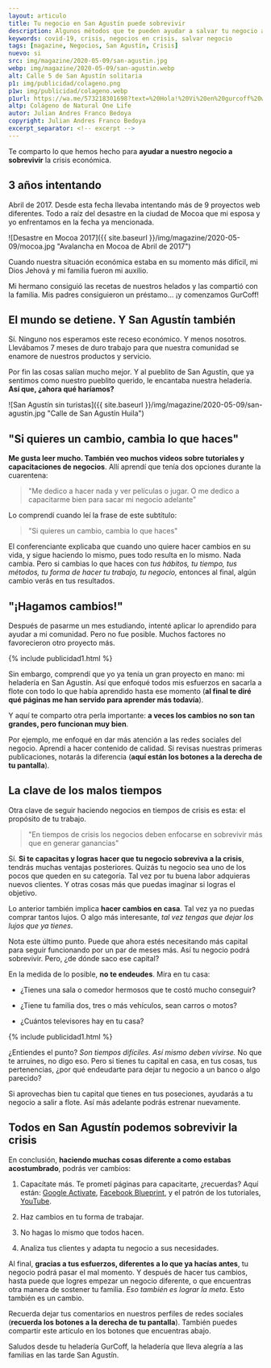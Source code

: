 ```yaml
---
layout: articulo
title: Tu negocio en San Agustín puede sobrevivir
description: Algunos métodos que te pueden ayudar a salvar tu negocio ante la crisis económica.
keywords: covid-19, crisis, negocios en crisis, salvar negocio
tags: [magazine, Negocios, San Agustín, Crisis]
nuevo: si
src: img/magazine/2020-05-09/san-agustin.jpg
webp: img/magazine/2020-05-09/san-agustin.webp
alt: Calle 5 de San Agustín solitaria
p1: img/publicidad/colageno.png
p1w: img/publicidad/colageno.webp
p1url: https://wa.me/573218301698?text=%20Hola!%20Vi%20en%20gurcoff%20web%20este%20producto:%20Colageno.%20Quiero%20pedirlo%20
altp: Colágeno de Natural One Life
autor: Julian Andres Franco Bedoya
copyright: Julian Andres Franco Bedoya
excerpt_separator: <!-- excerpt -->
---
```

Te comparto lo que hemos hecho para **ayudar a nuestro negocio a sobrevivir** la crisis económica.

<!-- excerpt -->

## 3 años intentando

Abril de 2017. Desde esta fecha llevaba intentando más de 9 proyectos web diferentes. Todo a raíz del desastre en la ciudad de Mocoa que mi esposa y yo enfrentamos en la fecha ya mencionada.

![Desastre en Mocoa 2017]({{ site.baseurl }}/img/magazine/2020-05-09/mocoa.jpg "Avalancha en Mocoa de Abril de 2017")

Cuando nuestra situación económica estaba en su momento más difícil, mi Dios Jehová y mi familia fueron mi auxilio.

Mi hermano consiguió las recetas de nuestros helados y las compartió con la familia. Mis padres consiguieron un préstamo... ¡y comenzamos GurCoff!

## El mundo se detiene. Y San Agustín también

Sí. Ninguno nos esperamos este receso económico. Y menos nosotros. Llevábamos 7 meses de duro trabajo para que nuestra comunidad se enamore de nuestros productos y servicio.

Por fin las cosas salían mucho mejor. Y al pueblito de San Agustín, que ya sentimos como nuestro pueblito querido, le encantaba nuestra heladería. **Así que, ¿ahora qué haríamos?**

![San Agustín sin turistas]({{ site.baseurl }}/img/magazine/2020-05-09/san-agustin.jpg "Calle de San Agustín Huila")

## "Si quieres un cambio, cambia lo que haces"

**Me gusta leer mucho. También veo muchos videos sobre tutoriales y capacitaciones de negocios**. Allí aprendí que tenía dos opciones durante la cuarentena:

> "Me dedico a hacer nada y ver películas o jugar. O me dedico a capacitarme bien para sacar mi negocio adelante"

Lo comprendí cuando leí la frase de este subtítulo:

> "Si quieres un cambio, cambia lo que haces"

El conferenciante explicaba que cuando uno quiere hacer cambios en su vida, y sigue haciendo lo mismo, pues todo resulta en lo mismo. Nada cambia. Pero si cambias lo que haces con *tus hábitos, tu tiempo, tus métodos, tu forma de hacer tu trabajo, tu negocio,* entonces al final, algún cambio verás en tus resultados.

## "¡Hagamos cambios!"

Después de pasarme un mes estudiando, intenté aplicar lo aprendido para ayudar a mi comunidad. Pero no fue posible. Muchos factores no favorecieron otro proyecto más.

{% include publicidad1.html %}

Sin embargo, comprendí que yo ya tenía un gran proyecto en mano: mi heladería en San Agustín. Así que enfoqué todos mis esfuerzos en sacarla a flote con todo lo que había aprendido hasta ese momento (**al final te diré qué páginas me han servido para aprender más todavía**).

Y aquí te comparto otra perla importante: **a veces los cambios no son tan grandes, pero funcionan muy bien**.

Por ejemplo, me enfoqué en dar más atención a las redes sociales del negocio. Aprendí a hacer contenido de calidad. Si revisas nuestras primeras publicaciones, notarás la diferencia (**aquí están los botones a la derecha de tu pantalla**).

## La clave de los malos tiempos

Otra clave de seguir haciendo negocios en tiempos de crisis es esta: el propósito de tu trabajo.

> "En tiempos de crisis los negocios deben enfocarse en sobrevivir más que en generar ganancias"

Sí. **Si te capacitas y logras hacer que tu negocio sobreviva a la crisis**, tendrás muchas ventajas posteriores. Quizás tu negocio sea uno de los pocos que queden en su categoría. Tal vez por tu buena labor adquieras nuevos clientes. Y otras cosas más que puedas imaginar si logras el objetivo.

Lo anterior también implica **hacer cambios en casa**. Tal vez ya no puedas comprar tantos lujos. O algo más interesante, *tal vez tengas que dejar los lujos que ya tienes*.

Nota este último punto. Puede que ahora estés necesitando más capital para seguir funcionando por un par de meses más. Así tu negocio podrá sobrevivir. Pero, ¿de dónde saco ese capital?

En la medida de lo posible, **no te endeudes**. Mira en tu casa:

- ¿Tienes una sala o comedor hermosos que te costó mucho conseguir?
  
- ¿Tiene tu familia dos, tres o más vehículos, sean carros o motos?

- ¿Cuántos televisores hay en tu casa?

{% include publicidad1.html %}

¿Entiendes el punto? *Son tiempos difíciles. Así mismo deben vivirse.* No que te arruines, no digo eso. Pero si tienes tu capital en casa, en tus cosas, tus pertenencias, ¿por qué endeudarte para dejar tu negocio a un banco o algo parecido?

Si aprovechas bien tu capital que tienes en tus poseciones, ayudarás a tu negocio a salir a flote. Así más adelante podrás estrenar nuevamente.

## Todos en San Agustín podemos sobrevivir la crisis

En conclusión, **haciendo muchas cosas diferente a como estabas acostumbrado**, podrás ver cambios:

  1. Capacítate más. Te prometí páginas para capacitarte, ¿recuerdas? Aquí están: [Google Activate](https://learndigital.withgoogle.com/activate), [Facebook Blueprint](https://www.facebook.com/business/learn), y el patrón de los tutoriales, [YouTube](https://www.youtube.com/results?search_query=tutoriales+de+marketing+digital).

  2. Haz cambios en tu forma de trabajar.

  3. No hagas lo mismo que todos hacen.

  4. Analiza tus clientes y adapta tu negocio a sus necesidades.

Al final, **gracias a tus esfuerzos, diferentes a lo que ya hacías antes**, tu negocio podrá pasar el mal momento. Y después de hacer tus cambios, hasta puede que logres empezar un negocio diferente, o que encuentras otra manera de sostener tu familia. *Eso también es lograr la meta*. Esto también es un cambio.

Recuerda dejar tus comentarios en nuestros perfiles de redes sociales (**recuerda los botones a la derecha de tu pantalla**). También puedes compartir este artículo en los botones que encuentras abajo.

Saludos desde tu heladería GurCoff, la heladería que lleva alegría a las familias en las tarde San Agustín.
